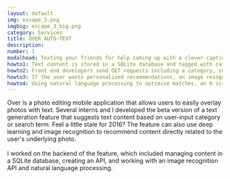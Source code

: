 ```yaml
---
layout: default
img: escape_3.png
imgbig: escape_3_big.png
category: Services
title: OVER AUTO-TEXT
description:
number: 1
modalhead: Texting your friends for help coming up with a clever caption was so last year. This text generation feature takes the stress out of the creative process. Once you have uploaded a photo to edit, you can use Auto-Text to choose a category or input a search term to find related content from Over's text database. If you're still struggling to find the perfect phrase, Auto-Text can even use image recognition to recommend content directly related to your photo. How cool is technology?
howto1: Text content is stored in a SQLite database and tagged with category, character length, and author.
howto2: Front end developers send GET requests including a category, search term, or link to the user’s image, which is temporarily hosted online (the image recognition API takes a URL as an input).
howto3: If the user wants personalized recommendations, an image recognition API returns a series of tags for objects it has identified in the photo, and a confidence interval for each tag. 
howto4: Using natural language processing to optimize matches, an R script processes the API request and image recognition tags. All related content is returned to the frontend in a JSON. 
---
```

Over is a photo editing mobile application that allows users to easily overlay photos with text. Several interns and I developed the beta version of a text generation feature that suggests text content based on user-input category or search term. Feel a little stale for 2016? The feature can also use deep learning and image recognition to recommend content directly related to the user's underlying photo. <br/><br/>I worked on the backend of the feature, which included managing content in a SQLite database, creating an API, and working with an image recognition API and natural language processing.